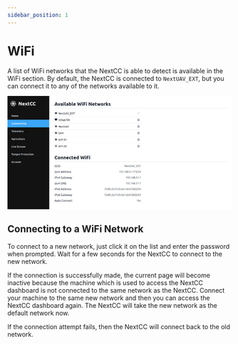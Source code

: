 ```yaml
---
sidebar_position: 1
---
```


# WiFi

A list of WiFi networks that the NextCC is able to detect is available in the WiFi section. By default, the NextCC is
connected to `NextUAV_EXT`, but you can connect it to any of the networks available to it.

![Wifi](img/wifi.jpg)

## Connecting to a WiFi Network

To connect to a new network, just click it on the list and enter the password when prompted. Wait for a few seconds for
the NextCC to connect to the new network.

If the connection is successfully made, the current page will become inactive because the machine which is used to
access the NextCC dashboard is not connected to the same network as the NextCC. Connect your machine to the same new
network and then you can access the NextCC dashboard again. The NextCC will take the new network as the default network
now.

If the connection attempt fails, then the NextCC will connect back to the old network.


